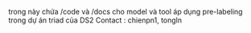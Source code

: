 trong này chứa /code và /docs cho model và tool áp dụng pre-labeling trong dự án triad của DS2 
Contact : chienpn1, tongln
